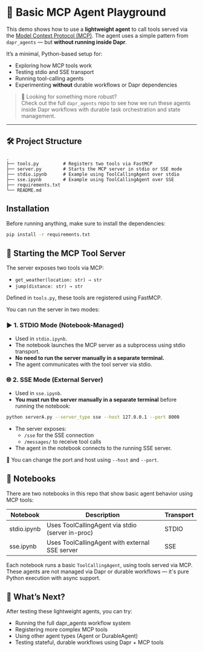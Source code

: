 # 🧪 Basic MCP Agent Playground

This demo shows how to use a **lightweight agent** to call tools served via the [Model Context Protocol (MCP)](https://modelcontextprotocol.io/introduction). The agent uses a simple pattern from `dapr_agents` — but **without running inside Dapr**.

It’s a minimal, Python-based setup for:

- Exploring how MCP tools work
- Testing stdio and SSE transport
- Running tool-calling agents
- Experimenting **without** durable workflows or Dapr dependencies

> 🧠 Looking for something more robust?  
> Check out the full `dapr_agents` repo to see how we run these agents inside Dapr workflows with durable task orchestration and state management.

---

## 🛠️ Project Structure

```text
.
├── tools.py         # Registers two tools via FastMCP
├── server.py        # Starts the MCP server in stdio or SSE mode
├── stdio.ipynb      # Example using ToolCallingAgent over stdio
├── sse.ipynb        # Example using ToolCallingAgent over SSE
├── requirements.txt
└── README.md
```

## Installation

Before running anything, make sure to install the dependencies:

```bash
pip install -r requirements.txt
```

## 🚀 Starting the MCP Tool Server

The server exposes two tools via MCP:

* `get_weather(location: str) → str`
* `jump(distance: str) → str`

Defined in `tools.py`, these tools are registered using FastMCP.

You can run the server in two modes:

### ▶️ 1. STDIO Mode (Notebook-Managed)

- Used in `stdio.ipynb`.
- The notebook launches the MCP server as a subprocess using stdio transport.
- **No need to run the server manually in a separate terminal.**
- The agent communicates with the tool server via stdio.

### 🌐 2. SSE Mode (External Server)

- Used in `sse.ipynb`.
- **You must run the server manually in a separate terminal** before running the notebook:

```bash
python serverA.py --server_type sse --host 127.0.0.1 --port 8000
```

- The server exposes:
  * `/sse` for the SSE connection
  * `/messages/` to receive tool calls
- The agent in the notebook connects to the running SSE server.

📌 You can change the port and host using `--host` and `--port`.

## 📓 Notebooks

There are two notebooks in this repo that show basic agent behavior using MCP tools:

| Notebook      | Description                                      | Transport |
|--------------|--------------------------------------------------|-----------|
| stdio.ipynb  | Uses ToolCallingAgent via stdio (server in-proc)  | STDIO     |
| sse.ipynb    | Uses ToolCallingAgent with external SSE server    | SSE       |

Each notebook runs a basic `ToolCallingAgent`, using tools served via MCP. These agents are not managed via Dapr or durable workflows — it's pure Python execution with async support.

## 🔄 What’s Next?

After testing these lightweight agents, you can try:

* Running the full dapr_agents workflow system
* Registering more complex MCP tools
* Using other agent types (Agent or DurableAgent)
* Testing stateful, durable workflows using Dapr + MCP tools